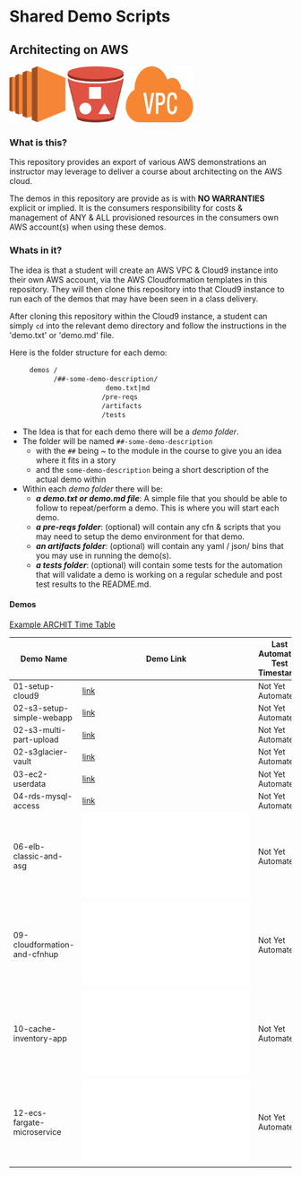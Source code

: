 # Shared Demo Scripts
## Architecting on AWS

<img src="doc/images/ec2.png" width="100" height="100" /> <img src="doc/images/s3.jpeg" width="100" height="100" /> <img src="doc/images/vpc.png" width="120" height="100" />

### What is this?

This repository provides an export of various AWS demonstrations an instructor may leverage to deliver a course about architecting on the AWS cloud.

The demos in this repository are provide as is with **NO WARRANTIES** explicit or implied.  It is the consumers responsibility for costs & management of ANY & ALL provisioned resources in the consumers own AWS account(s) when using these demos.

### Whats in it?

The idea is that a student will create an AWS VPC & Cloud9 instance into their own AWS account, via the AWS Cloudformation templates in this repository.  They will then clone this repository into that Cloud9 instance to run each of the demos that may have been seen in a class delivery.

After cloning this repository within the Cloud9 instance, a student can simply `cd` into the relevant demo directory and follow the instructions in the 'demo.txt' or 'demo.md' file.

Here is the folder structure for each demo:

```
     demos /
           /##-some-demo-description/
                        demo.txt|md
                       /pre-reqs
                       /artifacts
                       /tests
```

- The Idea is that for each demo there will be a _demo folder_.
- The folder will be named `##-some-demo-description`
  - with the `##` being ~ to the module in the course to give you an idea where it fits in a story
  - and the `some-demo-description` being a short description of the actual demo within
- Within each _demo folder_ there will be:
  - _**a demo.txt or demo.md file**_: A simple file that you should be able to follow to repeat/perform a demo.  This is where you will start each demo.
  - _**a pre-reqs folder**_:  (optional) will contain any cfn & scripts that you may need to setup the demo environment for that demo.
  - _**an artifacts folder**_: (optional) will contain any yaml / json/ bins that you may use in running the demo(s).           
  - _**a tests folder**_: (optional) will contain some tests for the automation that will validate a demo is working on a regular schedule and post test results to the README.md.

#### Demos

[Example ARCHIT Time Table](doc/images/timetable.png)

Demo Name     | Demo Link     | Last Automated Test Timestamp
--- | ---| ---
01-setup-cloud9     | [link](https://github.com/virtmerlin/mglab-share-archit/blob/main/demos/01-setup-cloud9/demo.md)   | Not Yet Automated
02-s3-setup-simple-webapp     | [link](https://github.com/virtmerlin/mglab-share-archit/blob/main/demos/02-s3-setup-simple-webapp/demo.md)   | Not Yet Automated
02-s3-multi-part-upload     | [link](demos/02-s3-multi-part-upload/demo.md)   | Not Yet Automated
02-s3glacier-vault     | [link](demos/02-s3glacier-vault/demo.md)   | Not Yet Automated
03-ec2-userdata     | [link](demos/03-ec2-userdata/demo.md)   | Not Yet Automated
04-rds-mysql-access     | [link](demos/04-rds-mysql-access/demo.md)   | Not Yet Automated
06-elb-classic-and-asg     | ![link](demos/06-elb-classic-and-asg/demo.txt)   | Not Yet Automated
09-cloudformation-and-cfnhup     | ![link](demos/09-cloudformation-and-cfnhup/demo.txt)   | Not Yet Automated
10-cache-inventory-app     | ![link](demos/10-cache-inventory-app/demo.txt)   | Not Yet Automated
12-ecs-fargate-microservice     | ![link](demos/12-ecs-fargate-microservice/demo.txt)   | Not Yet Automated
